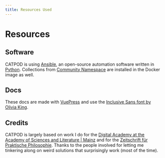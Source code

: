 ```yaml
---
title: Resources Used
---
```


# Resources

## Software

CATPOD is using [Ansible](https://docs.ansible.com/ansible/latest/getting_started/introduction.html), an open-source automation software written in [Python](https://www.python.org/). Collections from [Community Namespace](https://docs.ansible.com/ansible/latest/collections/community/index.html) are installed in the Docker image as well.

## Docs

These docs are made with [VuePress](https://vuepress.vuejs.org/) and use the [Inclusive Sans font by Olivia King](https://www.oliviaking.com/inclusivesans/feature).

## Credits

CATPOD is largely based on work I do for the [Digital Academy at the Academy of Sciences and Literature | Mainz](https://www.adwmainz.de/en/digitalitaet/digitale-akademie.html) and for the [Zeitschrift für Praktische Philosophie](https://www.praktische-philosophie.org). Thanks to the people involved for letting me tinkering along on weird solutions that surprisingly work (most of the time).

